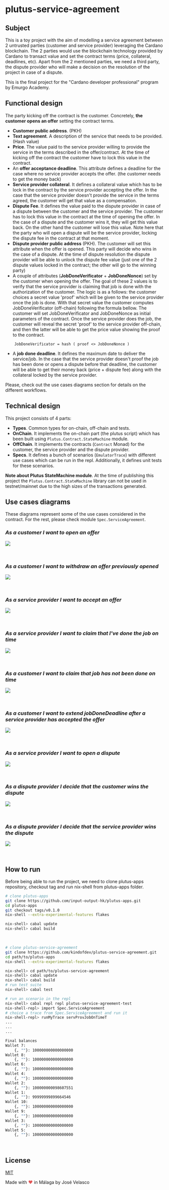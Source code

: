 # plutus-service-agreement

## Subject

This is a toy project with the aim of modelling a service agreement between 2 untrusted parties (customer and service provider) leveraging the Cardano blockchain. The 2 parties would use the blockchain technology provided by Cardano to transact value and set the contract terms (price, collateral, deadlines, etc). Apart from the 2 mentioned parties, we need a third party, the dispute provider who will make a decision on the resolution of the project in case of a dispute. 

This is the final project for the "Cardano developer professional" program by Emurgo Academy. 


## Functional design 

The party kicking off the contract is the customer. Concretely, **the customer opens an offer** setting the contract terms. 

- **Customer public address**. (PKH)
- **Text agreement**. A description of the service that needs to be provided. (Hash value)
- **Price**. The value paid to the service provider willing to provide the service in the terms described in the offer/contract. At the time of kicking off the contract the customer have to lock this value in the contract.  
- An **offer acceptance deadline**. This attribute defines a deadline for the case where no service provider accepts the offer. (the customer needs to get the money back)
- **Service provider collateral**. It defines a collateral value which has to be lock in the contract by the service provider accepting the offer. In the case that the service provider doesn't provide the service in the terms agreed, the customer will get that value as a compensation. 
- **Dispute Fee**. It defines the value paid to the dispute provider in case of a dispute between the customer and the service provider. The customer has to lock this value in the contract at the time of opening the offer. In the case of a dispute and the customer wins it, they will get this value back. On the other hand the customer will lose this value. Note here that the party who will open a dispute will be the service provider, locking the dispute fee in the contract at that moment. 
- **Dispute provider public address** (PKH). The customer will set this attribute when the offer is opened. This party will decide who wins in the case of a dispute. At the time of dispute resolution the dispute provider will be able to unlock the dispute fee value (just one of the 2 dispute values locked in the contract; the other will go to the winning party)
- A couple of attributes (**JobDoneVerificator** + **JobDoneNonce**) set by the customer when opening the offer. The goal of these 2 values is to verify that the service provider is claiming that job is done with the authorization of the customer. The logic is as a follows: the customer choices a secret value 'proof' which will be given to the service provider once the job is done. With that secret value the customer computes JobDoneVerificator (off-chain) following the formula bellow. The customer will set JobDoneVerificator and JobDoneNonce as initial parameters of the contract. Once the service provider does the job, the customer will reveal the secret 'proof' to the service provider off-chain, and then the latter will be able to get the price value showing the proof to the contract.

```
    JobDoneVerificator = hash ( proof <> JobDoneNonce )
```

- A **job done deadline**. It defines the maximum date to deliver the service/job. In the case that the service provider doesn't proof the job has been done or opens a dispute before that deadline, the customer will be able to get their money back (price + dispute fee) along with the collateral locked by the service provider.  


Please, check out the use cases diagrams section for details on the different workflows. 


## Technical design

This project consists of 4 parts: 

- **Types**. Common types for on-chain, off-chain and tests.
- **OnChain**. It implements the on-chain part (the plutus script) which has been built using `Plutus.Contract.StateMachine` module.
- **OffChain**. It implements the contracts (`Contract` Monad) for the customer, the service provider and the dispute provider. 
- **Specs**. It defines a bunch of scenarios (`EmulatorTrace`) with different use cases which can be run in the repl. Additionally, it defines unit tests for these scenarios.


**Note about Plutus StateMachine module**.
At the time of publishing this project the `Plutus.Contract.StateMachine` library can not be used in testnet/mainnet due to the high sizes of the transactions generated.


## Use cases diagrams

These diagrams represent some of the use cases considered in the contract. For the rest, please check module `Spec.ServiceAgreement`.


### *As a customer I want to open an offer*


![](images/plutus-service-agreement_01_open.jpg)

<br />

### *As a customer I want to withdraw an offer previously opened*

![](images/plutus-service-agreement_02_withdraw.jpg)

<br />

### *As a service provider I want to accept an offer*

![](images/plutus-service-agreement_03_accept.jpg)

<br />

### *As a service provider I want to claim that I've done the job on time*

![](images/plutus-service-agreement_04_job_done.jpg)

<br />

### *As a customer I want to claim that job has not been done on time*

![](images/plutus-service-agreement_05_job_not_done.jpg)

<br />

### *As a customer I want to extend jobDoneDeadline after a service provider has accepted the offer*

![](images/plutus-service-agreement_06_extend.jpg)

<br />

### *As a service provider I want to open a dispute*

![](images/plutus-service-agreement_07_open_dispute.jpg)

<br />

### *As a dispute provider I decide that the customer wins the dispute*

![](images/plutus-service-agreement_08_customer_wins.jpg)

<br />

### *As a dispute provider I decide that the service provider wins the dispute*

![](images/plutus-service-agreement_08_sProvider_wins.jpg)

<br />

## How to run 

Before being able to run the project, we need to clone plutus-apps repository, checkout tag  and run nix-shell from plutus-apps folder.

```bash
# clone plutus-apps
git clone https://github.com/input-output-hk/plutus-apps.git
cd plutus-apps
git checkout tags/v0.1.0
nix-shell --extra-experimental-features flakes

nix-shell> cabal update
nix-shell> cabal build
```

<br />


```bash
# clone plutus-service-agreement
git clone https://github.com/kindofdev/plutus-service-agreement.git
cd path/to/plutus-apps
nix-shell --extra-experimental-features flakes

nix-shell> cd path/to/plutus-service-agreement
nix-shell> cabal update 
nix-shell> cabal build 
# run test suite
nix-shell> cabal test

# run an scenario in the repl
nix-shell> cabal repl repl plutus-service-agreement-test
nix-shell-repl> import Spec.ServiceAgreement
# choice a trace from Spec.ServiceAgreement and run it
nix-shell-repl> runMyTrace servProvJobOnTimeT 
...
...
...

Final balances
Wallet 7: 
    {, ""}: 100000000000000000
Wallet 8: 
    {, ""}: 100000000000000000
Wallet 6: 
    {, ""}: 100000000000000000
Wallet 4: 
    {, ""}: 100000000000000000
Wallet 2: 
    {, ""}: 100000000098607551
Wallet 1: 
    {, ""}: 99999999899664546
Wallet 10: 
    {, ""}: 100000000000000000
Wallet 9: 
    {, ""}: 100000000000000000
Wallet 3: 
    {, ""}: 100000000000000000
Wallet 5: 
    {, ""}: 100000000000000000
```
<br />

## License

[MIT](https://choosealicense.com/licenses/mit/)

Made with <span style="color: #e25555;">&#9829;</span> in Málaga by José Velasco
